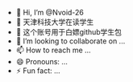 - 👋 Hi, I’m @Nvoid-26
- 👀 天津科技大学在读学生
- 🌱 这个账号用于白嫖github学生包
- 💞️ I’m looking to collaborate on ...
- 📫 How to reach me ...
- 😄 Pronouns: ...
- ⚡ Fun fact: ...

<!---
Nvoid-26/Nvoid-26 is a ✨ special ✨ repository because its `README.md` (this file) appears on your GitHub profile.
You can click the Preview link to take a look at your changes.
--->
